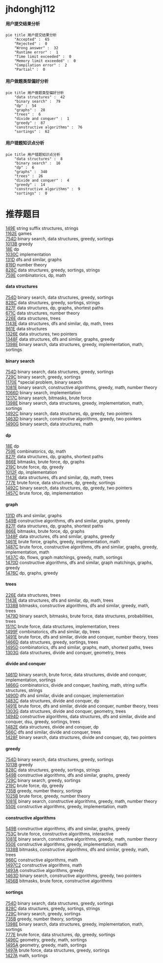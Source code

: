 # jhdonghj112
<!-- tabs:start -->
#### **用户提交结果分析**

```mermaid
pie title 用户提交结果分析
    "Accepted" :  65
    "Rejected" :  0
    "Wrong answer" :  32
    "Runtime error" :  1
    "Time limit exceeded" :  0
    "Memory limit exceeded" :  0
    "Compilation error" :  2
    "Partial" :  0
```
#### **用户做题类型偏好分析**

```mermaid
pie title 用户做题类型偏好分析
    "data structures" :  42
    "binary search" :  79
    "dp" :  54
    "graphs" :  28
    "trees" :  6
    "divide and conquer" :  1
    "greedy" :  87
    "constructive algorithms" :  76
    "sortings" :  62
```
#### **用户错题知识点分析**

```mermaid
pie title 用户错题知识点分析
    "data structures" :  8
    "binary search" :  16
    "dp" :  6
    "graphs" :  340
    "trees" :  26
    "divide and conquer" :  4
    "greedy" :  14
    "constructive algorithms" :  9
    "sortings" :  0
```
<!-- tabs:end -->
# 推荐题目
[149E](http://codeforces.com/problemset/problem/149/E)		string suffix structures,
                        strings		  
[1162E](https://codeforces.com/contest/1162/problem/E)		games		  
[754D](http://codeforces.com/problemset/problem/754/D)		binary search,
                        data structures,
                        greedy,
                        sortings		  
[1013B](http://codeforces.com/problemset/problem/1013/B)		greedy		  
[18E](http://codeforces.com/problemset/problem/18/E)		dp		  
[1030C](http://codeforces.com/problemset/problem/1030/C)		implementation		  
[131D](http://codeforces.com/problemset/problem/131/D)		dfs and similar,
                        graphs		  
[819D](http://codeforces.com/problemset/problem/819/D)		number theory		  
[828C](https://codeforces.com/contest/828/problem/C)		data structures,
                        greedy,
                        sortings,
                        strings		  
[759E](https://codeforces.com/contest/759/problem/E)		combinatorics,
                        dp,
                        math		  
<!-- tabs:start -->
#### **data structures**
[754D](http://codeforces.com/problemset/problem/754/D)		binary search,
                        data structures,
                        greedy,
                        sortings		  
[828C](https://codeforces.com/contest/828/problem/C)		data structures,
                        greedy,
                        sortings,
                        strings		  
[827F](http://codeforces.com/problemset/problem/827/F)		data structures,
                        dp,
                        graphs,
                        shortest paths		  
[671C](http://codeforces.com/problemset/problem/671/C)		data structures,
                        number theory		  
[226E](http://codeforces.com/problemset/problem/226/E)		data structures,
                        trees		  
[1143E](https://codeforces.com/contest/1143/problem/E)		data structures,
                        dfs and similar,
                        dp,
                        math,
                        trees		  
[961E](http://codeforces.com/problemset/problem/961/E)		data structures		  
[1326E](http://codeforces.com/problemset/problem/1326/E)		data structures,
                        two pointers		  
[1348F](http://codeforces.com/problemset/problem/1348/F)		data structures,
                        dfs and similar,
                        graphs,
                        greedy		  
[1398E](http://codeforces.com/problemset/problem/1398/E)		binary search,
                        data structures,
                        greedy,
                        implementation,
                        math,
                        sortings		  
#### **binary search**
[754D](http://codeforces.com/problemset/problem/754/D)		binary search,
                        data structures,
                        greedy,
                        sortings		  
[729C](http://codeforces.com/problemset/problem/729/C)		binary search,
                        greedy,
                        sortings		  
[1170E](http://codeforces.com/problemset/problem/1170/E)		*special problem,
                        binary search		  
[1081E](http://codeforces.com/problemset/problem/1081/E)		binary search,
                        constructive algorithms,
                        greedy,
                        math,
                        number theory		  
[1066D](http://codeforces.com/problemset/problem/1066/D)		binary search,
                        implementation		  
[1217C](http://codeforces.com/problemset/problem/1217/C)		binary search,
                        bitmasks,
                        brute force		  
[1398E](http://codeforces.com/problemset/problem/1398/E)		binary search,
                        data structures,
                        greedy,
                        implementation,
                        math,
                        sortings		  
[1492C](http://codeforces.com/problemset/problem/1492/C)		binary search,
                        data structures,
                        dp,
                        greedy,
                        two pointers		  
[1463D](http://codeforces.com/problemset/problem/1463/D)		binary search,
                        constructive algorithms,
                        greedy,
                        two pointers		  
[1490G](http://codeforces.com/problemset/problem/1490/G)		binary search,
                        data structures,
                        math		  
#### **dp**
[18E](http://codeforces.com/problemset/problem/18/E)		dp		  
[759E](https://codeforces.com/contest/759/problem/E)		combinatorics,
                        dp,
                        math		  
[827F](http://codeforces.com/problemset/problem/827/F)		data structures,
                        dp,
                        graphs,
                        shortest paths		  
[866E](https://codeforces.com/contest/866/problem/E)		bitmasks,
                        brute force,
                        dp,
                        graphs		  
[219C](http://codeforces.com/problemset/problem/219/C)		brute force,
                        dp,
                        greedy		  
[1012F](http://codeforces.com/problemset/problem/1012/F)		dp,
                        implementation		  
[1143E](https://codeforces.com/contest/1143/problem/E)		data structures,
                        dfs and similar,
                        dp,
                        math,
                        trees		  
[777E](http://codeforces.com/problemset/problem/777/E)		brute force,
                        data structures,
                        dp,
                        greedy,
                        sortings		  
[1492C](http://codeforces.com/problemset/problem/1492/C)		binary search,
                        data structures,
                        dp,
                        greedy,
                        two pointers		  
[1457C](https://codeforces.com/contest/1457/problem/C)		brute force,
                        dp,
                        implementation		  
#### **graph**
[131D](http://codeforces.com/problemset/problem/131/D)		dfs and similar,
                        graphs		  
[549B](http://codeforces.com/problemset/problem/549/B)		constructive algorithms,
                        dfs and similar,
                        graphs,
                        greedy		  
[827F](http://codeforces.com/problemset/problem/827/F)		data structures,
                        dp,
                        graphs,
                        shortest paths		  
[866E](https://codeforces.com/contest/866/problem/E)		bitmasks,
                        brute force,
                        dp,
                        graphs		  
[1348F](http://codeforces.com/problemset/problem/1348/F)		data structures,
                        dfs and similar,
                        graphs,
                        greedy		  
[1461E](http://codeforces.com/problemset/problem/1461/E)		brute force,
                        graphs,
                        greedy,
                        implementation,
                        math		  
[1487C](http://codeforces.com/problemset/problem/1487/C)		brute force,
                        constructive algorithms,
                        dfs and similar,
                        graphs,
                        greedy,
                        implementation,
                        math		  
[1437C](http://codeforces.com/problemset/problem/1437/C)		dp,
                        flows,
                        graph matchings,
                        greedy,
                        math,
                        sortings		  
[1470D](http://codeforces.com/problemset/problem/1470/D)		constructive algorithms,
                        dfs and similar,
                        graph matchings,
                        graphs,
                        greedy		  
[1476C](http://codeforces.com/problemset/problem/1476/C)		dp,
                        graphs,
                        greedy		  
#### **trees**
[226E](http://codeforces.com/problemset/problem/226/E)		data structures,
                        trees		  
[1143E](https://codeforces.com/contest/1143/problem/E)		data structures,
                        dfs and similar,
                        dp,
                        math,
                        trees		  
[1338B](http://codeforces.com/problemset/problem/1338/B)		bitmasks,
                        constructive algorithms,
                        dfs and similar,
                        greedy,
                        math,
                        trees		  
[1479D](http://codeforces.com/problemset/problem/1479/D)		binary search,
                        bitmasks,
                        brute force,
                        data structures,
                        probabilities,
                        trees		  
[1511C](http://codeforces.com/problemset/problem/1511/C)		brute force,
                        data structures,
                        implementation,
                        trees		  
[1499F](http://codeforces.com/problemset/problem/1499/F)		combinatorics,
                        dfs and similar,
                        dp,
                        trees		  
[1491E](http://codeforces.com/problemset/problem/1491/E)		brute force,
                        dfs and similar,
                        divide and conquer,
                        number theory,
                        trees		  
[1466D](http://codeforces.com/problemset/problem/1466/D)		data structures,
                        greedy,
                        sortings,
                        trees		  
[1495D](http://codeforces.com/problemset/problem/1495/D)		combinatorics,
                        dfs and similar,
                        graphs,
                        math,
                        shortest paths,
                        trees		  
[1303G](http://codeforces.com/problemset/problem/1303/G)		data structures,
                        divide and conquer,
                        geometry,
                        trees		  
#### **divide and conquer**
[1461D](http://codeforces.com/problemset/problem/1461/D)		binary search,
                        brute force,
                        data structures,
                        divide and conquer,
                        implementation,
                        sortings		  
[1466G](http://codeforces.com/problemset/problem/1466/G)		combinatorics,
                        divide and conquer,
                        hashing,
                        math,
                        string suffix structures,
                        strings		  
[1490D](http://codeforces.com/problemset/problem/1490/D)		dfs and similar,
                        divide and conquer,
                        implementation		  
[1483C](https://codeforces.com/contest/1483/problem/C)		data structures,
                        divide and conquer,
                        dp		  
[1491E](http://codeforces.com/problemset/problem/1491/E)		brute force,
                        dfs and similar,
                        divide and conquer,
                        number theory,
                        trees		  
[1303G](http://codeforces.com/problemset/problem/1303/G)		data structures,
                        divide and conquer,
                        geometry,
                        trees		  
[1494D](http://codeforces.com/problemset/problem/1494/D)		constructive algorithms,
                        data structures,
                        dfs and similar,
                        divide and conquer,
                        dsu,
                        greedy,
                        sortings,
                        trees		  
[1482E](http://codeforces.com/problemset/problem/1482/E)		data structures,
                        divide and conquer,
                        dp		  
[566C](http://codeforces.com/problemset/problem/566/C)		dfs and similar,
                        divide and conquer,
                        trees		  
[1428F](http://codeforces.com/problemset/problem/1428/F)		binary search,
                        data structures,
                        divide and conquer,
                        dp,
                        two pointers		  
#### **greedy**
[754D](http://codeforces.com/problemset/problem/754/D)		binary search,
                        data structures,
                        greedy,
                        sortings		  
[1013B](http://codeforces.com/problemset/problem/1013/B)		greedy		  
[828C](https://codeforces.com/contest/828/problem/C)		data structures,
                        greedy,
                        sortings,
                        strings		  
[549B](http://codeforces.com/problemset/problem/549/B)		constructive algorithms,
                        dfs and similar,
                        graphs,
                        greedy		  
[729C](http://codeforces.com/problemset/problem/729/C)		binary search,
                        greedy,
                        sortings		  
[219C](http://codeforces.com/problemset/problem/219/C)		brute force,
                        dp,
                        greedy		  
[735B](http://codeforces.com/problemset/problem/735/B)		greedy,
                        number theory,
                        sortings		  
[1025B](http://codeforces.com/problemset/problem/1025/B)		brute force,
                        greedy,
                        number theory		  
[1081E](http://codeforces.com/problemset/problem/1081/E)		binary search,
                        constructive algorithms,
                        greedy,
                        math,
                        number theory		  
[550E](http://codeforces.com/problemset/problem/550/E)		constructive algorithms,
                        greedy,
                        implementation,
                        math		  
#### **constructive algorithms**
[549B](http://codeforces.com/problemset/problem/549/B)		constructive algorithms,
                        dfs and similar,
                        graphs,
                        greedy		  
[753C](http://codeforces.com/problemset/problem/753/C)		brute force,
                        constructive algorithms,
                        interactive		  
[1081E](http://codeforces.com/problemset/problem/1081/E)		binary search,
                        constructive algorithms,
                        greedy,
                        math,
                        number theory		  
[550E](http://codeforces.com/problemset/problem/550/E)		constructive algorithms,
                        greedy,
                        implementation,
                        math		  
[1338B](http://codeforces.com/problemset/problem/1338/B)		bitmasks,
                        constructive algorithms,
                        dfs and similar,
                        greedy,
                        math,
                        trees		  
[966C](https://codeforces.com/contest/966/problem/C)		constructive algorithms,
                        math		  
[1497C2](http://codeforces.com/problemset/problem/1497/C2)		constructive algorithms,
                        math		  
[1493A](http://codeforces.com/problemset/problem/1493/A)		constructive algorithms,
                        greedy		  
[1463D](http://codeforces.com/problemset/problem/1463/D)		binary search,
                        constructive algorithms,
                        greedy,
                        two pointers		  
[1456B](https://codeforces.com/contest/1456/problem/B)		bitmasks,
                        brute force,
                        constructive algorithms		  
#### **sortings**
[754D](http://codeforces.com/problemset/problem/754/D)		binary search,
                        data structures,
                        greedy,
                        sortings		  
[828C](https://codeforces.com/contest/828/problem/C)		data structures,
                        greedy,
                        sortings,
                        strings		  
[729C](http://codeforces.com/problemset/problem/729/C)		binary search,
                        greedy,
                        sortings		  
[735B](http://codeforces.com/problemset/problem/735/B)		greedy,
                        number theory,
                        sortings		  
[1398E](http://codeforces.com/problemset/problem/1398/E)		binary search,
                        data structures,
                        greedy,
                        implementation,
                        math,
                        sortings		  
[777E](http://codeforces.com/problemset/problem/777/E)		brute force,
                        data structures,
                        dp,
                        greedy,
                        sortings		  
[1496C](https://codeforces.com/contest/1496/problem/C)		geometry,
                        greedy,
                        math,
                        sortings		  
[1495A](http://codeforces.com/problemset/problem/1495/A)		geometry,
                        greedy,
                        math,
                        sortings		  
[1497A](http://codeforces.com/problemset/problem/1497/A)		brute force,
                        data structures,
                        greedy,
                        sortings		  
[1427A](http://codeforces.com/problemset/problem/1427/A)		math,
                        sortings		  
<!-- tabs:end -->
